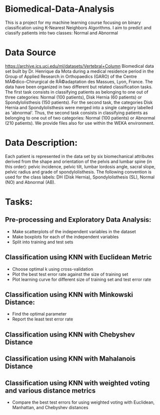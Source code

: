 # Biomedical-Data-Analysis
This is a project for my machine learning course focusing on binary classification using K-Nearest Neighbors Algorithms. I aim to predict and classify patients into two classes: Normal and Abnormal 

# Data Source
https://archive.ics.uci.edu/ml/datasets/Vertebral+Column
Biomedical data set built by Dr. Henrique da Mota during a medical residence period in the Group of Applied Research in Orthopaedics (GARO) of the Centre MÃ©dico-Chirurgical de RÃ©adaptation des Massues, Lyon, France. The data have been organized in two different but related classification tasks. The first task consists in classifying patients as belonging to one out of three categories: Normal (100 patients), Disk Hernia (60 patients) or Spondylolisthesis (150 patients). For the second task, the categories Disk Hernia and Spondylolisthesis were merged into a single category labelled as 'abnormal'. Thus, the second task consists in classifying patients as belonging to one out of two categories: Normal (100 patients) or Abnormal (210 patients). We provide files also for use within the WEKA environment.

# Data Description:
Each patient is represented in the data set by six biomechanical attributes derived from the shape and orientation of the pelvis and lumbar spine (in this order): pelvic incidence, pelvic tilt, lumbar lordosis angle, sacral slope, pelvic radius and grade of spondylolisthesis. The following convention is used for the class labels: DH (Disk Hernia), Spondylolisthesis (SL), Normal (NO) and Abnormal (AB).

# Tasks:
## Pre-processing and Exploratory Data Analysis:
- Make scatterplots of the independent variables in the dataset
- Make boxplots for each of the independent variables
- Split into training and test sets
## Classification using KNN with Euclidean Metric
- Choose optimal k using cross-validation
- Plot the best test error rate against the size of training set
- Plot learning curve for different size of training set and test error rate
## Classification using KNN with Minkowski Distance:
- Find the optimal parameter
- Report the least test error rate
## Classification using KNN with Chebyshev Distance
## Classification using KNN with Mahalanois Distance
## Classification using KNN with weighted voting and various distance metrics
- Compare the best test errors for using weighted voting with Euclidean, Manhattan, and Chebyshev distances

